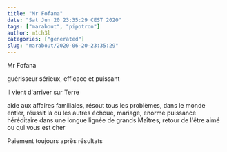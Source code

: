 ```yaml
---
title: "Mr Fofana"
date: "Sat Jun 20 23:35:29 CEST 2020"
tags: ["marabout", "pipotron"]
author: m1ch3l
categories: ["generated"]
slug: "marabout/2020-06-20-23:35:29"
---
```


Mr Fofana

guérisseur sérieux, efficace et puissant

Il vient d'arriver sur Terre

aide aux affaires familiales, résout tous les problèmes, dans le monde entier, réussit là où les autres échoue, mariage, enorme puissance héréditaire dans une longue lignée de grands Maîtres, retour de l'être aimé ou qui vous est cher

Paiement toujours après résultats
